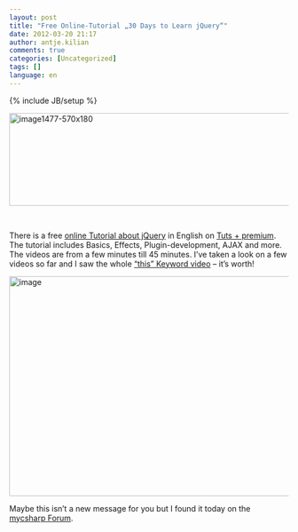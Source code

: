```yaml
---
layout: post
title: "Free Online-Tutorial „30 Days to Learn jQuery“"
date: 2012-03-20 21:17
author: antje.kilian
comments: true
categories: [Uncategorized]
tags: []
language: en
---
```

{% include JB/setup %}
<p><a href="{{BASE_PATH}}/assets/wp-images-en/image1477-570x180.png"><img style="background-image: none; border-bottom: 0px; border-left: 0px; padding-left: 0px; padding-right: 0px; display: inline; border-top: 0px; border-right: 0px; padding-top: 0px" title="image1477-570x180" border="0" alt="image1477-570x180" src="{{BASE_PATH}}/assets/wp-images-en/image1477-570x180_thumb.png" width="527" height="167" /></a><b></b></p>  <p>&#160;</p>  <p>There is a free <a href="http://tutsplus.com/course/30-days-to-learn-jquery/">online Tutorial about jQuery</a> in English on <a href="http://tutsplus.com/">Tuts + premium</a>. The tutorial includes Basics, Effects, Plugin-development, AJAX and more. The videos are from a few minutes till 45 minutes. I’ve taken a look on a few videos so far and I saw the whole <a href="http://tutsplus.com/lesson/the-this-keyword/">“this” Keyword video</a> – it’s worth!</p>  <p><img style="background-image: none; border-bottom: 0px; border-left: 0px; padding-left: 0px; padding-right: 0px; border-top: 0px; border-right: 0px; padding-top: 0px" title="image" border="0" alt="image" src="http://code-inside.de/blog/wp-content/uploads/image1478.png" width="571" height="396" /></p>  <p>Maybe this isn’t a new message for you but I found it today on the <a href="http://www.mycsharp.de/wbb2/thread.php?threadid=101405">mycsharp Forum</a>.</p>
